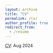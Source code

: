 ```yaml
---
layout: archive
title: "CV"
permalink: /cv/
author_profile: true
redirect_from:
  - /resume
---
```


[CV](../assets/YanzhenLUO_CV.pdf): Aug 2024
